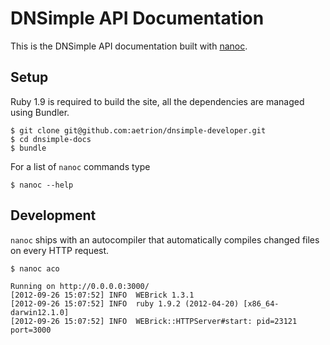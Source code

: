 # DNSimple API Documentation

This is the DNSimple API documentation built with [nanoc](http://nanoc.stoneship.org/).

## Setup

Ruby 1.9 is required to build the site, all the dependencies are managed using Bundler.

    $ git clone git@github.com:aetrion/dnsimple-developer.git
    $ cd dnsimple-docs
    $ bundle

For a list of `nanoc` commands type

    $ nanoc --help

## Development

`nanoc` ships with an autocompiler that automatically compiles changed files on every HTTP request.

    $ nanoc aco

    Running on http://0.0.0.0:3000/
    [2012-09-26 15:07:52] INFO  WEBrick 1.3.1
    [2012-09-26 15:07:52] INFO  ruby 1.9.2 (2012-04-20) [x86_64-darwin12.1.0]
    [2012-09-26 15:07:52] INFO  WEBrick::HTTPServer#start: pid=23121 port=3000
